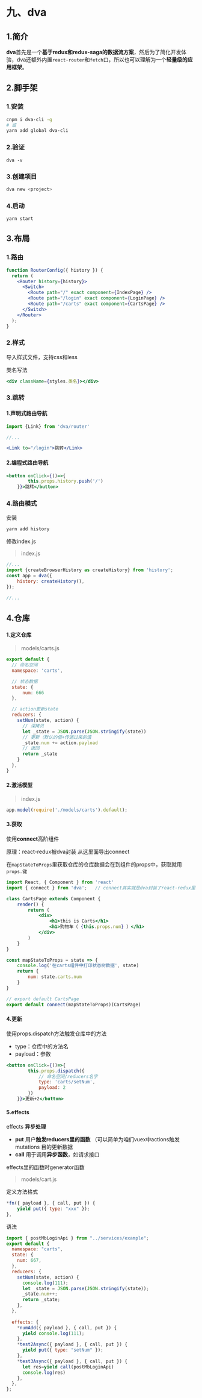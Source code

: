 # 九、dva

## 1.简介

**dva**首先是一个**基于redux和redux-saga的数据流方案**，然后为了简化开发体验，dva还额外内置`react-router`和`fetch`口，所以也可以理解为一个**轻量级的应用框架**。



## 2.脚手架

### 1.安装

```bash
cnpm i dva-cli -g
# 或
yarn add global dva-cli
```

### 2.验证

```
dva -v
```

### 3.创建项目

```bash
dva new <project>
```

### 4.启动

```
yarn start
```



## 3.布局

### 1.路由

```jsx
function RouterConfig({ history }) {
  return (
    <Router history={history}>
      <Switch>
        <Route path="/" exact component={IndexPage} />
        <Route path="/login" exact component={LoginPage} />
        <Route path="/carts" exact component={CartsPage} />
      </Switch>
    </Router>
  );
}
```

### 2.样式

导入样式文件，支持css和less

类名写法

```jsx
<div className={styles.类名}></div>
```



### 3.跳转

#### 1.声明式路由导航

```jsx
import {Link} from 'dva/router'

//...

<Link to="/login">跳转</Link>
```

#### 2.编程式路由导航

```jsx
<button onClick={()=>{
        this.props.history.push('/')
    }}>跳转</button>
```



### 4.路由模式

安装

```bash
yarn add history
```

修改index.js

> index.js

```js
//...
import {createBrowserHistory as createHistory} from 'history';
const app = dva({
	history: createHistory(),
});

//...
```





## 4.仓库

#### 1.定义仓库

> models/carts.js

```js
export default {
  // 命名空间
  namespace: 'carts',

  // 状态数据
  state: {
      num: 666
  },

  // action更新state
  reducers: {
    setNum(state, action) {
      // 深拷贝
      let _state = JSON.parse(JSON.stringify(state))
      // 更新（默认的值+传递过来的值
      _state.num += action.payload
      // 返回
      return _state
    }
  },
}
```

#### 2.激活模型

> index.js

```js
app.model(require('./models/carts').default);
```

#### 3.获取

使用**connect**高阶组件

原理：react-redux被dva封装  从这里面导出connect

在`mapStateToProps`里获取仓库的仓库数据会在到组件的props中，获取就用`props.键`

```jsx
import React, { Component } from 'react'
import { connect } from 'dva';   // connect其实就是dva封装了react-redux里面的

class CartsPage extends Component {
    render() {
        return (
            <div>
                <h1>this is Carts</h1>
                <h1>购物车（ {this.props.num} ）</h1>
            </div>
        ) 
    }
}

const mapStateToProps = state => {
    console.log('在carts组件中打印状态树数据', state)
    return {
        num: state.carts.num
    }
}

// export default CartsPage
export default connect(mapStateToProps)(CartsPage)
```

#### 4.更新

使用props.dispatch方法触发仓库中的方法

- type：仓库中的方法名
- payload：参数

```jsx
<button onClick={()=>{
        this.props.dispatch({
            // 命名空间/reducers名字
            type: 'carts/setNum',
            payload: 2
        })
    }}>更新+2</button>
```





#### 5.effects

effects  **异步处理**

- **put** 用户**触发reducers里的函数**  （可以简单为咱们vuex中actions触发mutations  目的更新数据
- **call**  用于调用**异步函数**，如请求接口

effects里的函数时generator函数

> models/cart.js

定义方法格式

```js
*fn({ payload }, { call, put }) {
    yield put({ type: "xxx" });
},
```

语法

```js
import { postMbLoginApi } from "../services/example";
export default {
  namespace: "carts",
  state: {
    num: 667,
  },
  reducers: {
    setNum(state, action) {
      console.log(111);
      let _state = JSON.parse(JSON.stringify(state));
      _state.num++;
      return _state;
    },
  },
    
  effects: {
    *numAdd({ payload }, { call, put }) {
      yield console.log(111);
    },
    *test2Async({ payload }, { call, put }) {
      yield put({ type: "setNum" });
    },
    *test3Async({ payload }, { call, put }) {
      let res=yield call(postMbLoginApi)
      console.log(res)
    },
  },
};

```

